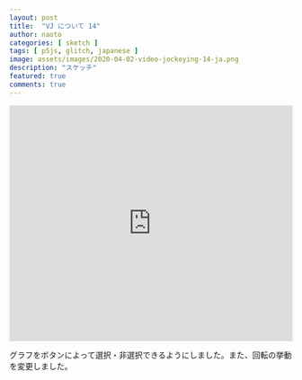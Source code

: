 ```yaml
---
layout: post
title:  "VJ について 14"
author: naoto
categories: [ sketch ]
tags: [ p5js, glitch, japanese ]
image: assets/images/2020-04-02-video-jockeying-14-ja.png
description: "スケッチ"
featured: true
comments: true
---
```


<div class="glitch-embed-wrap" style="height: 420px; width: 100%;">
  <iframe
    src="https://glitch.com/embed/#!/embed/road-to-vj-014?path=public/sketch.js&previewSize=100"
    title="road-to-vj-014 on Glitch"
    allow="geolocation; microphone; camera; midi; vr; encrypted-media"
    style="height: 100%; width: 100%; border: 0;">
  </iframe>
</div>

グラフをボタンによって選択・非選択できるようにしました。また、回転の挙動を変更しました。
